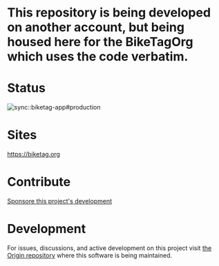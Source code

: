# This repository is being developed on another account, but being housed here for the BikeTagOrg which uses the code verbatim.

<p align="center">

# Status

![sync::biketag-app#production](https://github.com/biketagorg/biketag-app/workflows/sync::biketag-app%23production/badge.svg)

</p>

<p align="center">

# Sites

https://biketag.org

</p>
<p align="center">

# Contribute

[Sponsore this project's development](https://github.com/sponsors/KenEucker)

</p>

<p align="center">

# Development

For issues, discussions, and active development on this project visit [the Origin repository](https://github.com/KenEucker/biketag-infra) where this software is being maintained.

</p>
